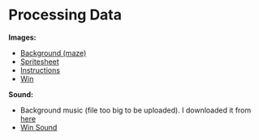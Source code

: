 # Processing Data

**Images:**
- [Background (maze)](https://github.com/SalamaAlmheiri/introToIM/blob/main/finalProject/data/Maze2.jpg)
- [Spritesheet](https://github.com/SalamaAlmheiri/introToIM/blob/main/finalProject/data/wTotoro3%20copy.png)
- [Instructions](https://github.com/SalamaAlmheiri/introToIM/blob/main/finalProject/data/Instructions2.JPG)
- [Win](https://github.com/SalamaAlmheiri/introToIM/blob/main/finalProject/data/won.JPG)


**Sound:**
- Background music (file too big to be uploaded). I downloaded it from [here](https://youtu.be/8EHAL1qgWEQ)
- [Win Sound](https://github.com/SalamaAlmheiri/introToIM/blob/main/finalProject/data/win.wav)
